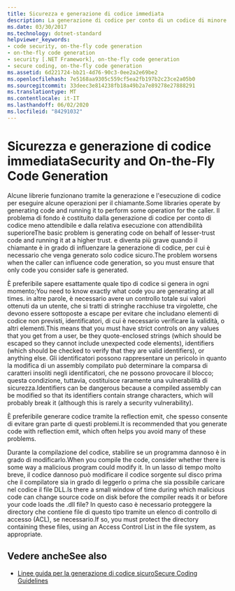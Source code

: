 ```yaml
---
title: Sicurezza e generazione di codice immediata
description: La generazione di codice per conto di un codice di minore attendibilità eseguito a un livello di attendibilità superiore costituisce un problema di sicurezza, soprattutto quando un chiamante può influenzare la generazione del codice.
ms.date: 03/30/2017
ms.technology: dotnet-standard
helpviewer_keywords:
- code security, on-the-fly code generation
- on-the-fly code generation
- security [.NET Framework], on-the-fly code generation
- secure coding, on-the-fly code generation
ms.assetid: 6d221724-bb21-4d76-90c3-0ee2a2e69be2
ms.openlocfilehash: 7e5168aa9305c559cf5ea2fb197b2c23ce2a05b0
ms.sourcegitcommit: 33deec3e814238fb18a49b2a7e89278e27888291
ms.translationtype: MT
ms.contentlocale: it-IT
ms.lasthandoff: 06/02/2020
ms.locfileid: "84291032"
---
```

# <a name="security-and-on-the-fly-code-generation"></a><span data-ttu-id="3fe0f-103">Sicurezza e generazione di codice immediata</span><span class="sxs-lookup"><span data-stu-id="3fe0f-103">Security and On-the-Fly Code Generation</span></span>
<span data-ttu-id="3fe0f-104">Alcune librerie funzionano tramite la generazione e l'esecuzione di codice per eseguire alcune operazioni per il chiamante.</span><span class="sxs-lookup"><span data-stu-id="3fe0f-104">Some libraries operate by generating code and running it to perform some operation for the caller.</span></span> <span data-ttu-id="3fe0f-105">Il problema di fondo è costituito dalla generazione di codice per conto di codice meno attendibile e dalla relativa esecuzione con attendibilità superiore</span><span class="sxs-lookup"><span data-stu-id="3fe0f-105">The basic problem is generating code on behalf of lesser-trust code and running it at a higher trust.</span></span> <span data-ttu-id="3fe0f-106">e diventa più grave quando il chiamante è in grado di influenzare la generazione di codice, per cui è necessario che venga generato solo codice sicuro.</span><span class="sxs-lookup"><span data-stu-id="3fe0f-106">The problem worsens when the caller can influence code generation, so you must ensure that only code you consider safe is generated.</span></span>  
  
 <span data-ttu-id="3fe0f-107">È preferibile sapere esattamente quale tipo di codice si genera in ogni momento;</span><span class="sxs-lookup"><span data-stu-id="3fe0f-107">You need to know exactly what code you are generating at all times.</span></span> <span data-ttu-id="3fe0f-108">in altre parole, è necessario avere un controllo totale sui valori ottenuti da un utente, che si tratti di stringhe racchiuse tra virgolette, che devono essere sottoposte a escape per evitare che includano elementi di codice non previsti, identificatori, di cui è necessario verificare la validità, o altri elementi.</span><span class="sxs-lookup"><span data-stu-id="3fe0f-108">This means that you must have strict controls on any values that you get from a user, be they quote-enclosed strings (which should be escaped so they cannot include unexpected code elements), identifiers (which should be checked to verify that they are valid identifiers), or anything else.</span></span> <span data-ttu-id="3fe0f-109">Gli identificatori possono rappresentare un pericolo in quanto la modifica di un assembly compilato può determinare la comparsa di caratteri insoliti negli identificatori, che ne possono provocare il blocco; questa condizione, tuttavia, costituisce raramente una vulnerabilità di sicurezza.</span><span class="sxs-lookup"><span data-stu-id="3fe0f-109">Identifiers can be dangerous because a compiled assembly can be modified so that its identifiers contain strange characters, which will probably break it (although this is rarely a security vulnerability).</span></span>  
  
 <span data-ttu-id="3fe0f-110">È preferibile generare codice tramite la reflection emit, che spesso consente di evitare gran parte di questi problemi.</span><span class="sxs-lookup"><span data-stu-id="3fe0f-110">It is recommended that you generate code with reflection emit, which often helps you avoid many of these problems.</span></span>  
  
 <span data-ttu-id="3fe0f-111">Durante la compilazione del codice, stabilire se un programma dannoso è in grado di modificarlo.</span><span class="sxs-lookup"><span data-stu-id="3fe0f-111">When you compile the code, consider whether there is some way a malicious program could modify it.</span></span> <span data-ttu-id="3fe0f-112">In un lasso di tempo molto breve, il codice dannoso può modificare il codice sorgente sul disco prima che il compilatore sia in grado di leggerlo o prima che sia possibile caricare nel codice il file DLL.</span><span class="sxs-lookup"><span data-stu-id="3fe0f-112">Is there a small window of time during which malicious code can change source code on disk before the compiler reads it or before your code loads the .dll file?</span></span> <span data-ttu-id="3fe0f-113">In questo caso è necessario proteggere la directory che contiene file di questo tipo tramite un elenco di controllo di accesso (ACL), se necessario.</span><span class="sxs-lookup"><span data-stu-id="3fe0f-113">If so, you must protect the directory containing these files, using an Access Control List in the file system, as appropriate.</span></span>  
  
## <a name="see-also"></a><span data-ttu-id="3fe0f-114">Vedere anche</span><span class="sxs-lookup"><span data-stu-id="3fe0f-114">See also</span></span>

- [<span data-ttu-id="3fe0f-115">Linee guida per la generazione di codice sicuro</span><span class="sxs-lookup"><span data-stu-id="3fe0f-115">Secure Coding Guidelines</span></span>](secure-coding-guidelines.md)
